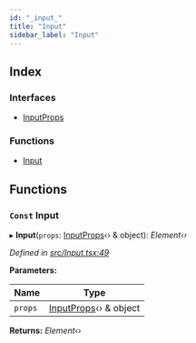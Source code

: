 ```yaml
---
id: "_input_"
title: "Input"
sidebar_label: "Input"
---
```


## Index

### Interfaces

* [InputProps](../interfaces/_input_.inputprops.md)

### Functions

* [Input](_input_.md#const-input)

## Functions

### `Const` Input

▸ **Input**(`props`: [InputProps](../interfaces/_input_.inputprops.md)‹› & object): *Element‹›*

*Defined in [src/Input.tsx:49](https://github.com/tarojsx/ui/blob/v0.11.0/src/Input.tsx#L49)*

**Parameters:**

Name | Type |
------ | ------ |
`props` | [InputProps](../interfaces/_input_.inputprops.md)‹› & object |

**Returns:** *Element‹›*

